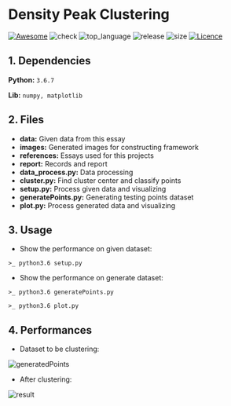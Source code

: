 # Density Peak Clustering 
[![Awesome](https://awesome.re/badge.svg)](https://awesome.re)
![check](https://img.shields.io/github/status/s/pulls/freesinger/Density_Peak_Cluster/3.svg?style=flat)
![top_language](https://img.shields.io/github/languages/top/freesinger/Density_Peak_Cluster.svg?colorB=blue&logo=top_language&style=flat)
![release](https://img.shields.io/github/release/freesinger/Density_Peak_Cluster.svg?colorB=orange&style=flat)
![size](https://img.shields.io/github/repo-size/freesinger/Density_Peak_Cluster.svg?colorB=red&style=flat)
[![Licence](https://img.shields.io/github/license/freesinger/Density_Peak_Cluster.svg?style=flat)](https://github.com/freesinger/Density_Peak_Cluster/blob/master/LICENSE)

## 1. Dependencies

**Python:**  `3.6.7`

**Lib:**  `numpy, matplotlib`

## 2. Files

- **data:** Given data from this essay
- **images:** Generated images for constructing framework
- **references:** Essays used for this projects
- **report:** Records and report
- **data_process.py:** Data processing
- **cluster.py:** Find cluster center and classify points
- **setup.py:** Process given data and visualizing
- **generatePoints.py:** Generating testing points dataset
- **plot.py:** Process generated data and visualizing

## 3. Usage

- Show the performance on given dataset:

`>_ python3.6 setup.py`

- Show the performance on generate dataset:

`>_ python3.6 generatePoints.py`

`>_ python3.6 plot.py`

## 4. Performances

- Dataset to be clustering:

![generatedPoints](images/generatedPoints.png)

- After clustering:

![result](images/result.png)
